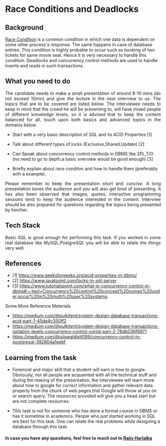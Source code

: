 # Race Conditions and Deadlocks

## Background

[Race Condition](https://en.wikipedia.org/wiki/Race_condition) is a common condition in which one data is dependent on some other process's response. The same happens in case of database entries. This condition is highly probable to occur such as booking of two tickets for same movie seat. Hence it is very necessary to handle this condition. Deadlocks and concurrency control methods are used to handle inserts and reads in such transactions.

## What you need to do

<div align="justify">
The candidate needs to make a small presentation of around 8-10 mins (do not exceed 10min) and give the lecture in the next interview to us. The topics that are to be covered are listed below. The interviewee needs to keep in mind that the crowd he will be presenting to, will have mixed people of different knowledge levels, so it is advised that to keep the content balanced for all, touch upon both basics and advanced topics in the domains below.
</div>

- Start with a very basic description of SQL and its ACID Properties [1]

- Talk about different types of locks (Exclusive,Shared,Update) [2]

- Can Speak about concurrency control methods in DBMS like 2PL,T/O (no need to go to depth,a basic overview would be good enough) [3]

- Briefly explain about race conditon and how to handle them (preferably with a example).

<div align="justify">
Please remember to keep the presentation short and concise. A long presentation bores the audience and you will also get tired of presenting. It has also been observed that images, quotes, interactive programming sessions tend to keep the audience interested in the content. Interview should be also prepared for questions regarding the topics being presented by him/her.
</div>

## Tech Stack

<div align="justify">
Basic SQL is good enough for performing this task. If you worked in some real database like MySQL,PostgreSQL you will be able to relate the things very well.
</div>

## References

- [1] https://www.geeksforgeeks.org/acid-properties-in-dbms/
- [2] https://www.javatpoint.com/locks-in-sql-server
- [3] https://www.tutorialspoint.com/what-is-concurrency-control-in-dbms#:~:text=Concurrency%20control%20concept%20comes%20under,occur%20in%20multi%20user%20systems.

Some More Reference Materials

- https://medium.com/@pulkitent/system-design-database-transactions-acid-part-1-45de4c350ff2
- https://medium.com/@pulkitent/system-design-database-transactions-isolation-levels-concurrency-control-contd-part-2-78db036f6971
- https://medium.com/@ujjawaldixit099/concurrency-control-in-postgresql-392804a1eebf

## Learning from the task

- Foremost and major skill that a student will earn is how to google. Obviously, not all people are acquainted with all the technical stuff and during the making of the presentation, the interviewee will learn more about how to google for correct information and gather relevant data properly from the chunk of web pages that Google will throw at you on or search query. The resources provided will give you a head start but are not complete resources.

- This task is not for someone who has done a formal course in DBMS or has it sometime in academics. People who just started working in SQL are best for this task. One can relate the real problems while designing a database through this task.

#### In case you have any questions, feel free to reach out to [Rajiv Harlalka](mailto:rajivharlalka009@gmail.com)
